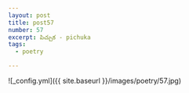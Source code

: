 ```yaml
---
layout: post
title: post57
number: 57
excerpt: పిచ్చుక - pichuka
tags:
  - poetry

---
```




![_config.yml]({{ site.baseurl }}/images/poetry/57.jpg)

